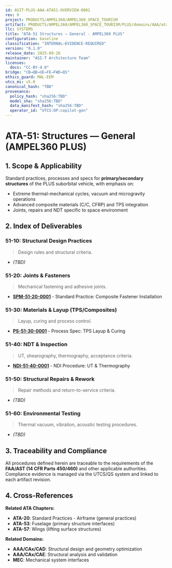 ```yaml
---
id: ASIT-PLUS-AAA-ATA51-OVERVIEW-0001
rev: 0
project: PRODUCTS/AMPEL360/AMPEL360_SPACE_TOURISM
artifact: PRODUCTS/AMPEL360/AMPEL360_SPACE_TOURISM/PLUS/domains/AAA/ata/51/README.md
llc: SYSTEMS
title: "ATA-51 Structures — General - AMPEL360 PLUS"
configuration: baseline
classification: "INTERNAL–EVIDENCE-REQUIRED"
version: "0.1.0"
release_date: 2025-09-26
maintainer: "ASI-T Architecture Team"
licenses:
  docs: "CC-BY-4.0"
bridge: "CB→QB→UE→FE→FWD→QS"
ethics_guard: MAL-EEM
utcs_mi: v5.0
canonical_hash: "TBD"
provenance:
  policy_hash: "sha256:TBD"
  model_sha: "sha256:TBD"
  data_manifest_hash: "sha256:TBD"
  operator_id: "UTCS:OP:copilot-gen"
---
```


# ATA-51: Structures — General (AMPEL360 PLUS)

## 1. Scope & Applicability
Standard practices, processes and specs for **primary/secondary structures** of the PLUS suborbital vehicle, with emphasis on:
- Extreme thermal-mechanical cycles, vacuum and microgravity operations
- Advanced composite materials (C/C, CFRP) and TPS integration
- Joints, repairs and NDT specific to space environment

## 2. Index of Deliverables

### 51-10: Structural Design Practices
> Design rules and structural criteria.
- *(TBD)*

### 51-20: Joints & Fasteners
> Mechanical fastening and adhesive joints.
- **[SPM-51-20-0001](./51-20_Joints_Fasteners/SPM-51-20-0001_CompositeFastenerInstallation.md)** - Standard Practice: Composite Fastener Installation

### 51-30: Materials & Layup (TPS/Composites)
> Layup, curing and process control.
- **[PS-51-30-0001](./51-30_Materials_Layup/PS-51-30-0001_TPS_Layup_and_Curing.md)** - Process Spec: TPS Layup & Curing

### 51-40: NDT & Inspection
> UT, shearography, thermography, acceptance criteria.
- **[NDI-51-40-0001](./51-40_NDT/NDI-51-40-0001_UT_and_Thermography_Procedures.md)** - NDI Procedure: UT & Thermography

### 51-50: Structural Repairs & Rework
> Repair methods and return-to-service criteria.
- *(TBD)*

### 51-60: Environmental Testing
> Thermal vacuum, vibration, acoustic testing procedures.
- *(TBD)*

## 3. Traceability and Compliance

All procedures defined herein are traceable to the requirements of the **FAA/AST (14 CFR Parts 450/460)** and other applicable authorities. Compliance evidence is managed via the UTCS/QS system and linked to each artifact revision.

## 4. Cross-References

**Related ATA Chapters:**
- **ATA-20**: Standard Practices - Airframe (general practices)
- **ATA-53**: Fuselage (primary structure interfaces)
- **ATA-57**: Wings (lifting surface structures)

**Related Domains:**
- **AAA/CAx/CAD**: Structural design and geometry optimization
- **AAA/CAx/CAE**: Structural analysis and validation
- **MEC**: Mechanical system interfaces
